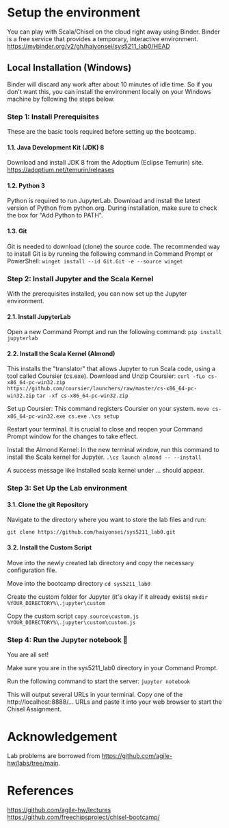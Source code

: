 # Setup the environment
You can play with Scala/Chisel on the cloud right away using Binder. Binder is a free service that provides a temporary, interactive environment.
https://mybinder.org/v2/gh/haiyonsei/sys5211_lab0/HEAD

## Local Installation (Windows)
Binder will discard any work after about 10 minutes of idle time. So if you don't want this, you can install the environment locally on your Windows machine by following the steps below.

### Step 1: Install Prerequisites
These are the basic tools required before setting up the bootcamp.

#### 1.1. Java Development Kit (JDK) 8
Download and install JDK 8 from the Adoptium (Eclipse Temurin) site.
https://adoptium.net/temurin/releases

#### 1.2. Python 3
Python is required to run JupyterLab.
Download and install the latest version of Python from python.org.
During installation, make sure to check the box for "Add Python to PATH".

#### 1.3. Git
Git is needed to download (clone) the source code.
The recommended way to install Git is by running the following command in Command Prompt or PowerShell:
```winget install --id Git.Git -e --source winget```

### Step 2: Install Jupyter and the Scala Kernel
With the prerequisites installed, you can now set up the Jupyter environment.

#### 2.1. Install JupyterLab
Open a new Command Prompt and run the following command:
```pip install jupyterlab```

#### 2.2. Install the Scala Kernel (Almond)
This installs the "translator" that allows Jupyter to run Scala code, using a tool called Coursier (cs.exe).
Download and Unzip Coursier:
```curl -fLo cs-x86_64-pc-win32.zip https://github.com/coursier/launchers/raw/master/cs-x86_64-pc-win32.zip```
```tar -xf cs-x86_64-pc-win32.zip```

Set up Coursier: This command registers Coursier on your system.
```move cs-x86_64-pc-win32.exe cs.exe```
```.\cs setup```

Restart your terminal. It is crucial to close and reopen your Command Prompt window for the changes to take effect.

Install the Almond Kernel: In the new terminal window, run this command to install the Scala kernel for Jupyter.
```.\cs launch almond -- --install```

A success message like Installed scala kernel under ... should appear.

### Step 3: Set Up the Lab environment
#### 3.1. Clone the git Repository
Navigate to the directory where you want to store the lab files and run:

```git clone https://github.com/haiyonsei/sys5211_lab0.git```

#### 3.2. Install the Custom Script
Move into the newly created lab directory and copy the necessary configuration file.

Move into the bootcamp directory
```cd sys5211_lab0```

Create the custom folder for Jupyter (it's okay if it already exists)
```mkdir %YOUR_DIRECTORY%\.jupyter\custom```

Copy the custom script
```copy source\custom.js %YOUR_DIRECTORY%\.jupyter\custom\custom.js```

### Step 4: Run the Jupyter notebook 🚀
You are all set!

Make sure you are in the sys5211_lab0 directory in your Command Prompt.

Run the following command to start the server:
```jupyter notebook```

This will output several URLs in your terminal. Copy one of the http://localhost:8888/... URLs and paste it into your web browser to start the Chisel Assignment.

# Acknowledgement
Lab problems are borrowed from https://github.com/agile-hw/labs/tree/main.

# References
https://github.com/agile-hw/lectures
https://github.com/freechipsproject/chisel-bootcamp/

